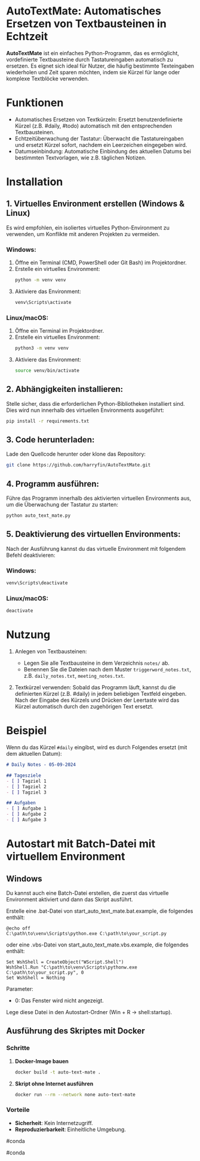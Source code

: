 # AutoTextMate: Automatisches Ersetzen von Textbausteinen in Echtzeit
**AutoTextMate** ist ein einfaches Python-Programm, das es ermöglicht, vordefinierte Textbausteine durch Tastatureingaben automatisch zu ersetzen. Es eignet sich ideal für Nutzer, die häufig bestimmte Texteingaben wiederholen und Zeit sparen möchten, indem sie Kürzel für lange oder komplexe Textblöcke verwenden.

# Funktionen
- Automatisches Ersetzen von Textkürzeln: Ersetzt benutzerdefinierte Kürzel (z.B. #daily, #todo) automatisch mit den entsprechenden Textbausteinen.
- Echtzeitüberwachung der Tastatur: Überwacht die Tastatureingaben und ersetzt Kürzel sofort, nachdem ein Leerzeichen eingegeben wird.
- Datumseinbindung: Automatische Einbindung des aktuellen Datums bei bestimmten Textvorlagen, wie z.B. täglichen Notizen.

# Installation

## 1. Virtuelles Environment erstellen (Windows & Linux)
Es wird empfohlen, ein isoliertes virtuelles Python-Environment zu verwenden, um Konflikte mit anderen Projekten zu vermeiden.

### Windows:
1. Öffne ein Terminal (CMD, PowerShell oder Git Bash) im Projektordner.
2. Erstelle ein virtuelles Environment:
   ```bash
   python -m venv venv
   ```
3. Aktiviere das Environment:
   ```bash
   venv\Scripts\activate
   ```

### Linux/macOS:
1. Öffne ein Terminal im Projektordner.
2. Erstelle ein virtuelles Environment:
   ```bash
   python3 -m venv venv
   ```
3. Aktiviere das Environment:
   ```bash
   source venv/bin/activate
   ```

## 2. Abhängigkeiten installieren:
Stelle sicher, dass die erforderlichen Python-Bibliotheken installiert sind. Dies wird nun innerhalb des virtuellen Environments ausgeführt:

```bash
pip install -r requirements.txt
```

## 3. Code herunterladen:
Lade den Quellcode herunter oder klone das Repository:

```bash
git clone https://github.com/harryfin/AutoTextMate.git
```

## 4. Programm ausführen:
Führe das Programm innerhalb des aktivierten virtuellen Environments aus, um die Überwachung der Tastatur zu starten:

```bash
python auto_text_mate.py
```

## 5. Deaktivierung des virtuellen Environments:
Nach der Ausführung kannst du das virtuelle Environment mit folgendem Befehl deaktivieren:

### Windows:
```bash
venv\Scripts\deactivate
```

### Linux/macOS:
```bash
deactivate
```


# Nutzung

1. Anlegen von Textbausteinen:
   - Legen Sie alle Textbausteine in dem Verzeichnis `notes/` ab.
   - Benennen Sie die Dateien nach dem Muster `triggerword_notes.txt`, z.B. `daily_notes.txt`, `meeting_notes.txt`.


2. Textkürzel verwenden:
Sobald das Programm läuft, kannst du die definierten Kürzel (z.B. #daily) in jedem beliebigen Textfeld eingeben. Nach der Eingabe des Kürzels und Drücken der Leertaste wird das Kürzel automatisch durch den zugehörigen Text ersetzt.

# Beispiel
Wenn du das Kürzel `#daily` eingibst, wird es durch Folgendes ersetzt (mit dem aktuellen Datum):

````markdown
# Daily Notes - 05-09-2024

## Tagesziele
- [ ] Tagziel 1
- [ ] Tagziel 2
- [ ] Tagziel 3

## Aufgaben
- [ ] Aufgabe 1
- [ ] Aufgabe 2
- [ ] Aufgabe 3
````


# Autostart mit Batch-Datei mit virtuellem Environment
## Windows
Du kannst auch eine Batch-Datei erstellen, die zuerst das virtuelle Environment aktiviert und dann das Skript ausführt.

Erstelle eine .bat-Datei von start_auto_text_mate.bat.example, die folgendes enthält:

````batch
@echo off
C:\path\to\venv\Scripts\python.exe C:\path\to\your_script.py
````

oder eine .vbs-Datei von start_auto_text_mate.vbs.example, die folgendes enthält:

````vbs
Set WshShell = CreateObject("WScript.Shell")
WshShell.Run "C:\path\to\venv\Scripts\pythonw.exe C:\path\to\your_script.py", 0
Set WshShell = Nothing
````

Parameter:
- 0: Das Fenster wird nicht angezeigt.

Lege diese Datei in den Autostart-Ordner (Win + R → shell:startup).


## Ausführung des Skriptes mit Docker

### Schritte

1. **Docker-Image bauen**  
   ```bash
   docker build -t auto-text-mate .
   ```

2. **Skript ohne Internet ausführen**  
   ```bash
   docker run --rm --network none auto-text-mate
   ```

### Vorteile
- **Sicherheit**: Kein Internetzugriff.
- **Reproduzierbarkeit**: Einheitliche Umgebung.

#conda 

#conda 